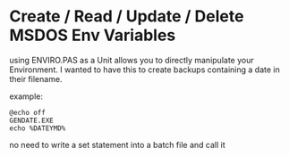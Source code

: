 # Create / Read / Update / Delete MSDOS Env Variables

using ENVIRO.PAS as a Unit allows you to directly manipulate your Environment. I wanted to have this to create backups containing a date in their filename.

example:

```
@echo off
GENDATE.EXE
echo %DATEYMD%
```
no need to write a set statement into a batch file and call it
